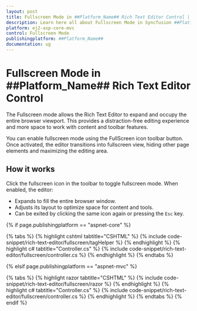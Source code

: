 ```yaml
---
layout: post
title: Fullscreen Mode in ##Platform_Name## Rich Text Editor Control | Syncfusion
description: Learn here all about Fullscreen Mode in Syncfusion ##Platform_Name## Rich Text Editor control of Syncfusion Essential JS 2 and more.
platform: ej2-asp-core-mvc
control: Fullscreen Mode
publishingplatform: ##Platform_Name##
documentation: ug
---
```


# Fullscreen Mode in ##Platform_Name## Rich Text Editor Control

The Fullscreen mode allows the Rich Text Editor to expand and occupy the entire browser viewport. This provides a distraction-free editing experience and more space to work with content and toolbar features.

You can enable fullscreen mode using the FullScreen icon toolbar button. Once activated, the editor transitions into fullscreen view, hiding other page elements and maximizing the editing area.

## How it works

Click the fullscreen icon in the toolbar to toggle fullscreen mode. When enabled, the editor:

- Expands to fill the entire browser window.
- Adjusts its layout to optimize space for content and tools.
- Can be exited by clicking the same icon again or pressing the `Esc` key.

{% if page.publishingplatform == "aspnet-core" %}

{% tabs %}
{% highlight cshtml tabtitle="CSHTML" %}
{% include code-snippet/rich-text-editor/fullscreen/tagHelper %}
{% endhighlight %}
{% highlight c# tabtitle="Controller.cs" %}
{% include code-snippet/rich-text-editor/fullscreen/controller.cs %}
{% endhighlight %}
{% endtabs %}

{% elsif page.publishingplatform == "aspnet-mvc" %}

{% tabs %}
{% highlight razor tabtitle="CSHTML" %}
{% include code-snippet/rich-text-editor/fullscreen/razor %}
{% endhighlight %}
{% highlight c# tabtitle="Controller.cs" %}
{% include code-snippet/rich-text-editor/fullscreen/controller.cs %}
{% endhighlight %}
{% endtabs %}
{% endif %}
